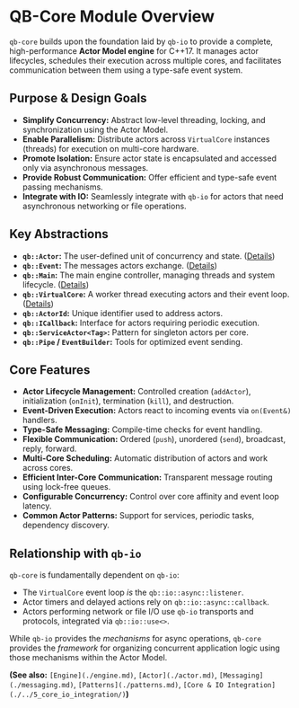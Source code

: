 # QB-Core Module Overview

`qb-core` builds upon the foundation laid by `qb-io` to provide a complete, high-performance **Actor Model engine** for C++17. It manages actor lifecycles, schedules their execution across multiple cores, and facilitates communication between them using a type-safe event system.

## Purpose & Design Goals

*   **Simplify Concurrency:** Abstract low-level threading, locking, and synchronization using the Actor Model.
*   **Enable Parallelism:** Distribute actors across `VirtualCore` instances (threads) for execution on multi-core hardware.
*   **Promote Isolation:** Ensure actor state is encapsulated and accessed only via asynchronous messages.
*   **Provide Robust Communication:** Offer efficient and type-safe event passing mechanisms.
*   **Integrate with IO:** Seamlessly integrate with `qb-io` for actors that need asynchronous networking or file operations.

## Key Abstractions

*   **`qb::Actor`:** The user-defined unit of concurrency and state. ([Details](./actor.md))
*   **`qb::Event`:** The messages actors exchange. ([Details](./messaging.md))
*   **`qb::Main`:** The main engine controller, managing threads and system lifecycle. ([Details](./engine.md))
*   **`qb::VirtualCore`:** A worker thread executing actors and their event loop. ([Details](./engine.md))
*   **`qb::ActorId`:** Unique identifier used to address actors.
*   **`qb::ICallback`:** Interface for actors requiring periodic execution.
*   **`qb::ServiceActor<Tag>`:** Pattern for singleton actors per core.
*   **`qb::Pipe` / `EventBuilder`:** Tools for optimized event sending.

## Core Features

*   **Actor Lifecycle Management:** Controlled creation (`addActor`), initialization (`onInit`), termination (`kill`), and destruction.
*   **Event-Driven Execution:** Actors react to incoming events via `on(Event&)` handlers.
*   **Type-Safe Messaging:** Compile-time checks for event handling.
*   **Flexible Communication:** Ordered (`push`), unordered (`send`), broadcast, reply, forward.
*   **Multi-Core Scheduling:** Automatic distribution of actors and work across cores.
*   **Efficient Inter-Core Communication:** Transparent message routing using lock-free queues.
*   **Configurable Concurrency:** Control over core affinity and event loop latency.
*   **Common Actor Patterns:** Support for services, periodic tasks, dependency discovery.

## Relationship with `qb-io`

`qb-core` is fundamentally dependent on `qb-io`:

*   The `VirtualCore` event loop *is* the `qb::io::async::listener`.
*   Actor timers and delayed actions rely on `qb::io::async::callback`.
*   Actors performing network or file I/O use `qb-io` transports and protocols, integrated via `qb::io::use<>`.

While `qb-io` provides the *mechanisms* for async operations, `qb-core` provides the *framework* for organizing concurrent application logic using those mechanisms within the Actor Model.

**(See also:** `[Engine](./engine.md)`, `[Actor](./actor.md)`, `[Messaging](./messaging.md)`, `[Patterns](./patterns.md)`, `[Core & IO Integration](./../5_core_io_integration/)`**)** 